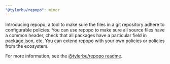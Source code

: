 ```yaml
---
"@tylerbu/repopo": minor
---
```


Introducing repopo, a tool to make sure the files in a git repository adhere to configurable policies. You can use
repopo to make sure all source files have a common header, check that all packages have a particular field in
package.json, etc. You can extend repopo with your own policies or policies from the ecosystem.

For more information, see the [@tylerbu/repopo readme](https://github.com/tylerbutler/tools-monorepo/blob/main/packages/repopo/README.md).